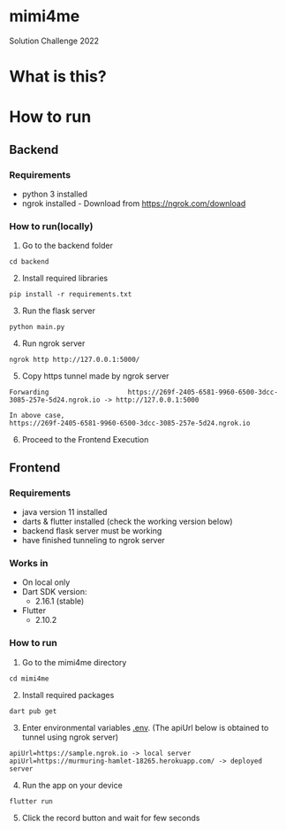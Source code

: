 # mimi4me
Solution Challenge 2022

# What is this?


# How to run

## Backend

### Requirements
- python 3 installed
- ngrok installed - Download from https://ngrok.com/download

### How to run(locally)
1. Go to the backend folder
``` 
cd backend
```
2. Install required libraries
```
pip install -r requirements.txt
```
3. Run the flask server
```
python main.py
```
4. Run ngrok server
```
ngrok http http://127.0.0.1:5000/
```
5. Copy https tunnel made by ngrok server 
```
Forwarding                    https://269f-2405-6581-9960-6500-3dcc-3085-257e-5d24.ngrok.io -> http://127.0.0.1:5000

In above case,
https://269f-2405-6581-9960-6500-3dcc-3085-257e-5d24.ngrok.io
```
6. Proceed to the Frontend Execution

## Frontend

### Requirements
- java version 11 installed
- darts & flutter installed (check the working version below)
- backend flask server must be working
- have finished tunneling to ngrok server

### Works in
- On local only
- Dart SDK version: 
    - 2.16.1 (stable)
- Flutter
    - 2.10.2

### How to run
1. Go to the mimi4me directory
``` 
cd mimi4me
```
2. Install required packages
```
dart pub get
```
3. Enter environmental variables [.env](/mimi4me/.env). (The apiUrl below is obtained to tunnel using ngrok server)

```
apiUrl=https://sample.ngrok.io -> local server
apiUrl=https://murmuring-hamlet-18265.herokuapp.com/ -> deployed server
```
4. Run the app on your device
```
flutter run
```
5. Click the record button and wait for few seconds
